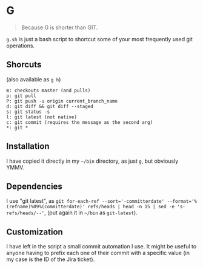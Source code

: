 G
=

>Because G is shorter than GIT.

`g.sh` is just a bash script to shortcut some of your most frequently used git operations.


## Shorcuts

(also available as `g h`)

```
m: checkouts master (and pulls)
p: git pull
P: git push -u origin current_branch_name
d: git diff && git diff --staged
s: git status -s
l: git latest (not native)
c: git commit (requires the message as the second arg)
*: git *
```

## Installation

I have copied it directly in my `~/bin` directory, as just `g`, but obviously YMMV.

## Dependencies

I use "git latest", as `git for-each-ref --sort='-committerdate' --format='%(refname)%09%(committerdate)' refs/heads | head -n 15 | sed -e 's-refs/heads/--'`, (put again it in `~/bin` as `git-latest`).

## Customization

I have left in the script a small commit automation I use. It might be useful to anyone having to prefix each one of their commit with a specific value (in my case is the ID of the Jira ticket).
